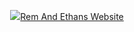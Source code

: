 <p align="center">
    <a href="remwise.com">
        <img src="https://eoimages.gsfc.nasa.gov/images/imagerecords/144000/144269/osirisrexview_earthmoon_201817.jpg>
    </a>
</p>

# Rem And Ethans Website
                  
